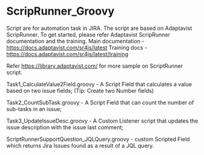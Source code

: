 # ScripRunner_Groovy
Script are for automation task in JIRA. The script are based on Adaptavist ScripRunner. 
To get started, please refer Adaptavist ScripRunner documentation and the training. 
Main documentation - https://docs.adaptavist.com/sr4js/latest
Training docs - https://docs.adaptavist.com/sr4js/latest/training

Refer https://library.adaptavist.com/ for more sample on ScriptRunner script.

Task1_CalculateValue2Field.groovy - A Script Field that calculates a value based on two issue fields; (Tip: Create two
Number fields)

Task2_CountSubTask.groovy - A Script Field that can count the number of sub-tasks in an issue;

Task3_UpdateIssueDesc.groovy - A Custom Listener script that updates the issue description with the issue last
comment;

ScriptRunnerSupportQuestion_JQLQuery.groovy - custom Scripted Field which returns Jira Issues found as a result of
a JQL query.

